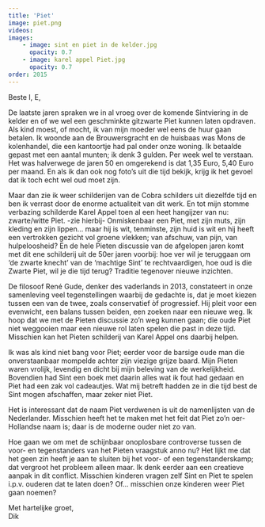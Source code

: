 ```yaml
---
title: 'Piet'
image: piet.png
videos:
images:
    - image: sint en piet in de kelder.jpg
      opacity: 0.7
    - image: karel appel Piet.jpg
      opacity: 0.7
order: 2015
---
```


Beste I, E,

De laatste jaren spraken we in al vroeg  over de komende Sintviering in de kelder en of we wel een geschminkte gitzwarte Piet kunnen laten opdraven.
Als kind moest, of mocht, ik van mijn moeder wel eens de huur gaan betalen. Ik woonde aan de Brouwersgracht en de huisbaas was Mons de kolenhandel, die een kantoortje had pal onder onze woning. Ik betaalde gepast met een aantal munten; ik denk 3 gulden. Per week wel te verstaan.  Het was halverwege de jaren 50 en omgerekend is dat 1,35 Euro, 5,40 Euro per maand. En als ik dan ook nog foto’s uit die tijd bekijk, krijg ik het gevoel dat ik toch echt wel oud moet zijn.

Maar dan zie ik weer schilderijen van de Cobra schilders uit diezelfde tijd en ben ik verrast door de enorme actualiteit van dit werk. En tot mijn stomme verbazing schilderde Karel Appel toen al een heet hangijzer van nu: zwarte/witte Piet. -zie hierbij-
Onmiskenbaar een Piet, met zijn muts, zijn kleding en zijn lippen… maar hij is wit, tenminste, zijn huid is wit en hij heeft een vertrokken gezicht vol groene vlekken; van afschuw, van pijn, van hulpeloosheid? En de hele Pieten discussie van de afgelopen jaren komt met dit ene schilderij uit de 50er jaren voorbij: hoe ver wil je teruggaan om ‘de zwarte knecht’ van de ‘machtige Sint’ te rechtvaardigen, hoe oud is die Zwarte Piet, wil je die tijd terug? Traditie tegenover nieuwe inzichten.

De filosoof René Gude, denker des vaderlands in 2013, constateert in onze samenleving veel tegenstellingen waarbij de gedachte is, dat je moet kiezen tussen een van de twee, zoals conservatief òf progressief. Hij pleit voor een evenwicht, een balans tussen beiden, een zoeken naar een nieuwe weg. Ik hoop dat we met de Pieten discussie zo’n weg kunnen gaan; die oude Piet niet weggooien maar een nieuwe rol laten spelen die past in deze tijd. Misschien kan het Pieten schilderij van Karel Appel ons daarbij helpen.

Ik was als kind niet bang voor Piet; eerder voor de barsige oude man die onverstaanbaar mompelde achter zijn viezige grijze baard. Mijn Pieten waren vrolijk, levendig en dicht bij mijn beleving van de werkelijkheid. Bovendien had Sint een boek met daarin alles wat ik fout had gedaan en Piet had een zak vol cadeautjes. Wat mij betreft hadden ze in die tijd best de Sint mogen afschaffen, maar zeker niet Piet. 

Het is interessant dat de naam Piet verdwenen is uit de namenlijsten van de Nederlander. Misschien heeft het te maken met het feit dat Piet zo’n oer-Hollandse naam is; daar is de moderne ouder niet zo van. 

Hoe gaan we om met de schijnbaar onoplosbare controverse tussen de voor- en tegenstanders van het Pieten vraagstuk anno nu? Het lijkt me dat het geen zin heeft je aan te sluiten bij het voor- of een tegenstanderskamp; dat vergroot het probleem alleen maar. Ik denk eerder aan een creatieve aanpak in dit conflict. Misschien kinderen vragen zelf Sint en Piet te spelen i.p.v. ouderen dat te laten doen? Of… misschien onze kinderen weer Piet gaan noemen?

Met hartelijke groet,<br/>
Dik
